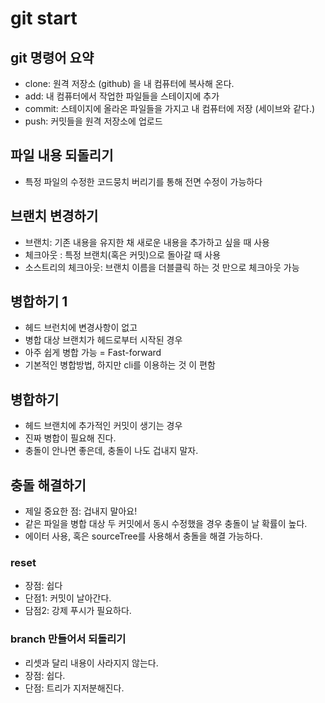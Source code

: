# git start

## git 명령어 요약

- clone: 원격 저장소 (github) 을 내 컴퓨터에 복사해 온다.
- add: 내 컴퓨터에서 작업한 파일들을 스테이지에 추가
- commit: 스테이지에 올라온 파일들을 가지고 내 컴퓨터에 저장 (세이브와 같다.)
- push: 커밋들을 원격 저장소에 업로드

## 파일 내용 되돌리기
 - 특정 파일의 수정한 코드뭉치 버리기를 통해 전면 수정이 가능하다

 ## 브랜치 변경하기
 - 브랜치: 기존 내용을 유지한 채 새로운 내용을 추가하고 싶을 때 사용
 - 체크아웃 : 특정 브랜치(혹은 커밋)으로 돌아갈 때 사용
 - 소스트리의 체크아웃: 브랜치 이름을 더블클릭 하는 것 만으로 체크아웃 가능

 ## 병합하기 1

 - 헤드 브런치에 변경사항이 없고
 - 병합 대상 브랜치가 헤드로부터 시작된 경우
 - 아주 쉽게 병합 가능 = Fast-forward 
 - 기본적인 병합방법, 하지만 cli를 이용하는 것 이 편함

 ## 병합하기 
 - 헤드 브랜치에 추가적인 커밋이 생기는 경우
 - 진짜 병합이 필요해 진다.
 - 충돌이 안나면 좋은데, 충돌이 나도 겁내지 말자.
 
 ## 충돌 해결하기
- 제일 중요한 점: 겁내지 말아요!
- 같은 파일을 병합 대상 두 커밋에서 동시 수정했을 경우 충돌이 날 확률이 높다.
- 에이터 사용, 혹은 sourceTree를 사용해서 충돌을 해결 가능하다.

### reset

- 장점: 쉽다
- 단점1: 커밋이 날아간다.
- 담점2: 강제 푸시가 필요하다.

### branch 만들어서 되돌리기

- 리셋과 달리 내용이 사라지지 않는다.
- 장점: 쉽다.
- 단점: 트리가 지저분해진다.
